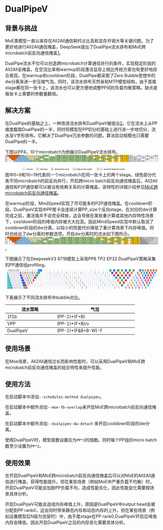# DualPipeV

## 背景与挑战

MoE类模型一直以来存在All2All通信耗时占比高和显存开销大等关键问题。为了更好地进行All2All通信掩盖，DeepSeek提出了DualPipe流水排布和MoE跨microbatch前反向通信掩盖[1](https://github.com/deepseek-ai/DualPipe)。

DualPipe流水不仅可以创造跨microbatch计算通信并行的条件，实现稳定阶段的All2All全掩盖，在空泡比率和warmup阶段激活显存上相比传统方案也有更好地综合表现。在warmup和cooldown阶段，DualPipe都采取了Zero Bubble思想中的dw分离来进一步压缩气泡。同时，该流水排布天然亲和MTP模型结构，由于首尾stage都在同一张卡上，该流水也可以更方便地调整PP间的负载均衡策略。缺点是每张卡上需要的参数量翻倍。


## 解决方案

在DualPipe的基础之上，一种改进流水排布DualPipeV被提出[2](https://zhuanlan.zhihu.com/p/26915547331)。它在流水上从PP维度截取DualPipe的一半，同时将模型在PP切分的基础上进行进一步地切分，流水呈V字形排布。它解决了DualPipe冗余参数的问题，算法启动规模也只需要DualPipe的一半。

下图以PP4，10个microbatch为例展示DualPipeV流水排布。
![dualpipev](../../sources/images/dualpipev.png)
图中0~9和10~19代表同一个microbatch在同一张卡上的两个stage。绿色部分代表不同microbatch的前反向并行，开启跨micro batch前反向通信掩盖后，All2All通信和P2P通信都可以被没有依赖关系的计算掩盖，该特性的详细介绍参见[MoE跨microbatch前反向通信掩盖](megatron_moe/megatron-moe-fb-overlap.md)。

在warmup阶段，MindSpeed实现了尽可能多的P2P通信掩盖。在cooldown阶段，DualPipeV实现中PP尾卡会连续计算PP_size个反向stage，在对应的dw计算完成之前，激活值并不会完全释放，这会导致在某些重计算或其他内存特性场景下，cooldown阶段的峰值内存被大大拉高。因此MindSpeed实现中默认取消了cooldown阶段的dw分离，以较小的性能代价降低了重计算场景下内存峰值。同时也给出了dw分离的参数选项，开启dw分离时的流水如下图所示。
![dualpipev_dw_detach](../../sources/images/dualpipev_dw_detach.png)。

下图展示了在DeepseekV3 671B模型上采用PP8 TP2 EP32 DualPipeV策略采集的PP通信组profiling。
![dualpipev_profiling](../../sources/images/dualpipev_profiling.png)

下表展示了不同流水排布中bubble对比。
<table><thead>
  <tr>
    <th width='150'>流水策略</th>
    <th width='250'>气泡</th>
  </tr></thead>
<tbody>
  <tr>
    <td rowspan="5"> 1f1b </td>
    <td>(PP-1)*(F+B)</td>
  </tr>
<tbody>
  <tr>
    <td rowspan="5"> VPP </td>
    <td>(PP-1)*(F+B)/v</td>
  </tr>
<tbody>
  <tr>
    <td rowspan="5"> DualPipeV </td>
    <td>(PP-1)*(F&B+B-W)-F</td>
  </tr>
</table>

## 使用场景

在Moe场景，All2All通信过长而影响性能时，可以采用DualPipeV和MoE跨microbatch前反向通信掩盖的组合特性来提升性能。

## 使用方法
在启动脚本中添加`--schedules-method dualpipev`。

在启动脚本中额外添加`--moe-fb-overlap`来开启MoE跨microbatch前反向通信掩盖。

在启动脚本中额外添加`--dualpipev-dw-detach` 来开启cooldown阶段的dw分离。

使用DualPipeV时，模型层数设置应为`PP*2`的倍数。同时每个PP组的micro batch数至少设置为`PP*2`。


## 使用效果

在开启DualPipeV和MoE跨microbatch前反向通信掩盖后可以对MoE的All2All通信进行掩盖，获得性能提升。但在某些场景（例如MoE中严重负载不均衡）时，开启DualPipeV可能会加剧PP负载不均，造成性能劣化，因此性能变化需要按场景具体分析。

开启DualPipeV可能会造成内存峰值上升，原因是DualPipeV中output head会被分配到PP rank0，这会同时带来静态内存和动态内存的上升。但在某些场景（例如设置模型后N层为空层时）中，由于尾stage在PP rank0,DualPipeV开启后峰值内存会降低。因此开启DualPipeV之后的内存变化需要具体分析。
